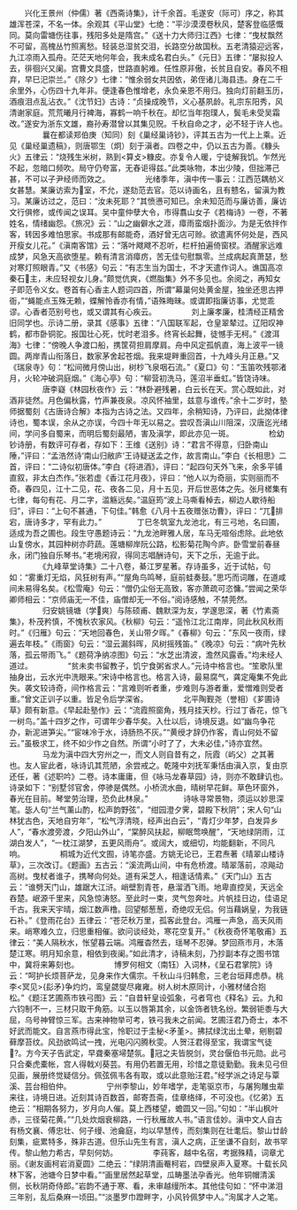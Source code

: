 <!-- { "loadSidebar": true } -->
　　兴化王景州（仲儒）著《西斋诗集》，计千余首。毛遂安（际可）序之，称其雄浑苍深，不名一体。余观其《平山堂》七绝：“平沙漠漠卷秋风，楚客登临感慨同。莫向雷塘伤往事，残阳多处是隋宫。”《送十力大师归江西》七律：“曳杖飘然不可留，高槐丛竹照离愁。轻装总湿贫交泪，长路空分故国秋。五老清猿迎远客，九江凉雨入孤舟。茫茫天地何年会，我未成名君白头。”《元日》五律：“屡拟投人去，徘徊兴又阑。宫曹文具盛，世路直躬难。任性原非傲，长贫且自安。春风不相弃，早巳汜崇兰。”《除夕》七律：“惟余弱女共因依，弟侄诸儿海县违。身在二千余里外，心伤四十九年非。便逢春色惟增老，永负亲恩不用归。独向灯前翻玉历，酒痕泪点乱沾衣。”《沈节妇》古诗：“贞操成晚节，义心基夙龄。礼宗东阳秀，风清谢家庭。荒荒曦月行裨海，寡鹤一响千秋在。却忆当年抱璞人，鬓毛未受吴霜改。”遂安为浙东文雄，裔孙寿潜曾以其集见贶。千秋自命之才，必不轻于许人也。
　　
　　曩在都读郑伯庚（知同）刻《巢经巢诗钞》，评其五古为一代上上乘。近见《巢经巢遗稿》，则唐鄂生（炯）刻于滇者。四卷之中，仍以五古为善。《糠头火》五律云：“烧残生米树，熟到<算攴>糠皮。亦复令人暖，宁徒解我饥。乍然光不起，忽暗口频吹。局守仍夸富，无舂讵得兹。”此类咏物，本出少陵，但拙滞己甚，不可以子尹经师而效之。
　　
　　光绪季年，滇中传一事云：江西范耦舫义女甚慧。某廉访索为室，不允，遂劾范去官。范以诗画名，且有戆名，留滇为教习。某廉访过之，范曰：“汝未死耶？”其愤懑可知已。余未知范而与廉访善，廉访文行俱修，或传闻之误耳。吴中童仲孽大令，市得翥山女子《若梅诗》一卷，不著姓名，情绪幽怨。《旅况》云：“山之幽僻水之涯，瘴雨蛮烟扑面沙。为是无依拌作客，转因多难怕思家。书成那有邮能奇，酒好曾无店可赊。欲遣离怀何处是，西风开瘦女儿花。”《滇南客馆》云：“落叶飕飕不忍听，栏杆拍遍倚窗棂。酒醒家远难成梦，风急天高欲堕星。赖有清言消瘴疠，苦无佳句慰飘零。兰成病起真萧瑟，愁对寒灯照眼青。”又《书感》句云：“有志生当为国士，不才天遣作词人。谯国高凉秦石主，未应轻视女儿身。”颇觉伉爽，《燃脂集》外不多见也。余阅之，再知女子即范令义女。卷首有心香主人题词四首，所谓“幕巢何处黄金屋，独坐还思古押衙，”“蝇能点玉殊无赖，蝶解怜香亦有情，”语殊晦昧。或谓即指廉访事，尤觉乖谬。心香者范别号也，或又谓其有心疾云。
　　
　　刘上廉孝廉，桂清经正精舍旧同学也。示诗二册，录其《感事》五律：“八国联军起，仓皇翠辇过。辽阳叹神鹤，都市卧铜驼。报国壮心死，忧时老泪多。终宵长起舞，徒憾手无柯。”《渡洱海》七律：“傍晚人争渡口船，携筐荷担肩摩肩。舟中风定孤帆直，海上波平一镜圆。两岸青山衔落日，数家茅舍起苍烟。我来堤畔重回首，十九峰头月正悬。”又《瑞泉寺》句：“松间微月傍山出，树杪飞泉咽石流。”《夏口》句：“玉笛吹残鄂渚月，火轮冲破洞庭烟。”《海心亭》句：“柳营初洗马，莲沼半垂虹。”皆饶诗味。
　　
　　唐李嶷《林园秋夜作》云：“林卧避残暑，白云长在天。赏心既如此，对酒非徒然。月色偏秋露，竹声兼夜泉。凉风怀袖里，兹意与谁传。”余十二岁时，塾师据蜀刻《古唐诗合解》本指为古诗之法。又四年，余稍知诗，乃评曰，此拗体律诗也，蜀本误，余从之亦误，今四十年无以易之。尝叹吾滇山川阻深，汉唐迄光绪间，学问多自蜀来，而明后蜀刻最陋，害及滇学，即此亦见一斑。
　　
　　检幼钞诗册，有数评可存者，存如下：王维《送别》诗：“君言不得意，归卧南山陲，”评曰：“孟浩然诗‘南山归敝庐’王诗疑送孟之作，故言南山。”李白《长相思》二首，评曰：“二诗似初唐体。”李白《将进酒》，评曰：“起四句天外飞来，余多平铺直叙，非太白杰作。”张若虚《香江花月夜》，评曰：“他人以为奇丽，实则丽而不奇。春四见，江十二见，花、夜各二见，月十五见，开后世恶体之先。张月槎集有七律，每句有花、月二字，滥觞远矣。”温庭筠“波上马嘶看棹去，柳边人歇待船归”，评曰：“上句不甚通，下句佳。”韩愈《八月十五夜赠张功曹》，评曰：“兀排宕，唐诗多才，罕有此力。”
　　
　　丁巳冬筑室九龙池北，有三弓地，名曰圃，适成为吾之圃也。段生守愚题诗云：“九龙池畔雅人居，车马无喧俗虑除。此地依山复傍水，其园种树亦莳蔬。莲塘柳岸阮公路，松影菊花陶今庐。卧雪堂前春昼永，闭门独自乐琴书。”老境闲寂，得同志唱酬诗句，天下之乐，无逾于此。
　　
　　《九峰草堂诗集》二十八卷，綦江罗星著。存诗虽多，近于试帖，句如：“雾重灯无焰，风狂树有声。”“屋角鸟鸣琴，庭前蛙奏鼓。”思巧而词雕，在道咸间未易得名矣。《松雪庵》句云：“僧仍尘俗无高致，客亦萧疏可恣慵。”尝闻之荣华卿师相云：“京师庙无一不佳，庙僧却无一不俗。”阅诗感触，不禁莞然。
　　
　　归安姚镜塘（学爽）与陈硕甫、魏默深为友，学邃思深，著《竹素斋集》，朴茂矜慎，不愧秋农家风。《秋柳》句云：“遥怜江北江南岸，同此秋风秋雨时。”《归雁》句云：“天地回春色，关山带夕晖。”《春柳》句云：”东风一夜雨，绿遍去年枝。”《雨窗》句云：“湿云漏斜晖，风树摇残笛。”《晚凉》句云：“病叶先秋落，孤云带雨飞。”《题荷净纳凉图》句云：“水芝出清波，澹然风露香。”均未经人道过。
　　
　　“贫未卖书留教子，饥宁食粥省求人。”元诗中格言也。“笙歌队里抽身出，云水光中洗眼来。”宋诗中格言也。格言入诗，最易腐气，龚定庵集不免此失。袭文较诗奇，间作格言云：“言难则听者重，步难则与游者重，爱憎难则受者重。”曾文正训子以重。皆足令后学深省。
　　
　　北平陶觐尧（誉相）《芗圃诗草》颇有新意。《早起赴塾作》云：“流霞照窗角，残月挂天杪。行过丁香花，惊飞一树鸟。”盖十四岁之作，可谓年少春华矣。入仕以后，诗境反退。如“幽鸟争花办，新泥进笋尖。”“宦味冷于水，诗肠热不灰。”“黄绶才辞仍作客，青山何处不留云。”虽极求工，终不如少作之自然。所谓“小时了了，大未必佳，”诗亦宜然。
　　
　　马龙为滇中四大穷州之一，而文人则自昔有之，阮霞（屿父）之其著也。友人宦此者，咏诗讥其荒陋，余尝戒之。乾隆中刘抚军秉恬由滇入京，复由京还任，著《述职吟》二卷。诗本庸庸，但《咏马龙春草园》诗，则亦不敢肆讥也。诗录如下：“别墅邻官舍，停骖是偶然。小桥流水曲，晴树早花鲜。草色环窗外，春光在目前。琴堂劳治理，恐负此林泉。”
　　
　　诗咏寻常景物，须运以妙思深笔。毖人句“兰气薰山酌，松声韵野弦”，“绀园澄夕霁，碧殿下秋阴”；宋人句“山林犹古色，天地自穷年”，“松气浮清晓，经声出白云”，“青灯少年梦，白发异乡人”，“春水渡旁渡，夕阳山外山”，“棠醉风扶起，柳眠莺唤醒”，“天地绿阴雨，江湖白发人”，“一枕江湖梦，五更风雨舟”。或阔大，或细切，均能翻新，不同凡响。
　　
　　桐城为近代文囿，诗笔亦盛。方姚无论已，王君焘著《晴翠山楼诗草》，三次改订。《题画》五古云：“溪流两山间，中有危桥渡。晴翠落前，凉飚动高树。曳杖者谁子，携琴向何处。道有采芝人，相逢话情素。”《天门山》五古云：“谁劈天门山，雄踞大江浒。峭壁割青苍，悬溜洒飞雨。地卑直控吴，天远全吞楚。岷源千里来，风急惊涛怒。至此时一束，灵气忽奔吐。片帆挂日边，佳语足千古。我来天宇晴，烟江数声橹。回望郁葱葱，奇绝叹无侣。何当藉娲皇，为我链石补。”《登雨花台》五律云：“苍茫秋万里，孤客此登台。鸿雁一声急，高天风雨来。峭寒难久立，归思重相催。欲问谈经处，寒花空复开。”《秋夜奇怀笔敬甫》五律云：“美人隔秋水，怅望暮云端。鸿雁杳然去，瑶琴不忍弹。梦回燕市月，木落楚江寒。明月知余意，相依到夜阑。”如此清才，诗稿未刻，乃抄副本存之图书馆中，冀将来筹刻也。
　　
　　博罗何相文（南钰）入词林，《呈石君掌院》诗云：“呵护长烦菩萨龙，见身来作大儒宗。千秋山斗归韩愈，三老台垣拜虑恭。桃李<冥见>{髟矛}争灼灼，鸾皇勰燮尽雍雍。树人树木原同计，小雅材储合抱松。”《题汪艺圃燕市铁弓图》云：“自昔轩皇设弧象，弓者穹也《释名》云。九和六钧制不一，三材只取干角筋。以玉以唇第其余，以金饰者铣名纷。繁弱钜黍与大屈，乌号神臂惊三军。古来神物举可考，铁弓我未之前闻。艺圃汪君乃奇士，本不好武而能文。自言燕市得此宝，怜职过于圭秘<矛堇>。拂拭绿沈出土晕，剜剔碧藓摩苔纹。风劲欲鸣试一拽，光电闪闪腾秋雯。人贺汪君得至宝，我谓宝气徒。方今天子告武定，早聋秦塞埽楚氛。冠之夫皆脱剑，灵台偃伯书元勋。此弓只合秦虎橐帐，宫人得戟刈葵芸。有用仍若置无用，珍惜之意徒勤勤。我未见弓但见画，展册终觉疑信分。佩弦佩韦各有取，或以此意贻汪君。”经学派之诗足与覃溪、芸台相伯仲。
　　
　　宁州李黎山，妙年嗜学，走笔驱京市，与屠狗雕虫辈来往，诗境日进。近刻其诗百数首，邮寄吾斋，佳章络绎，不可没也。《忆弟》五绝云：“相期各努力，岁月向人催。莫上西楼望，蟾圆又一回。”句如：“半山枫叶赤，三径菊花黄。”“几处炊烟衰柳路，一行秋雁故人书。”语言佳妙。滇中文人自古有杨文襄、傅忠壮、何子缦、池龠庭，均以早慧传，而刻集则在壮耄后。黎山廿龄刻集，疵累特多，殊非古道。但乐山先生有言，滇人之病，正坐谦不自刻，故书罕传。黎山勉力希古，早刻何妨。
　　
　　李莼客，越中名宿，考据殊精，词章尤丽。《谢友画柯岩消夏圆》二绝云：“绿阴清画罨柯岩，四壁泉声入夏寒。十载长风林下客，池塘今日梦中看。”“画里居然起草堂，瓜畴墨法孕香光。他年铜帽清溪侧，长秋阴奇侍郎。”岩韵不通于寒、看，未审越缦所本。其他佳句如：“怀中涕泪三年别，乱后桑麻一顷田。”“淡墨罗巾蹬畔字，小风铃佩梦中人。”洵属才人之笔。
　　
